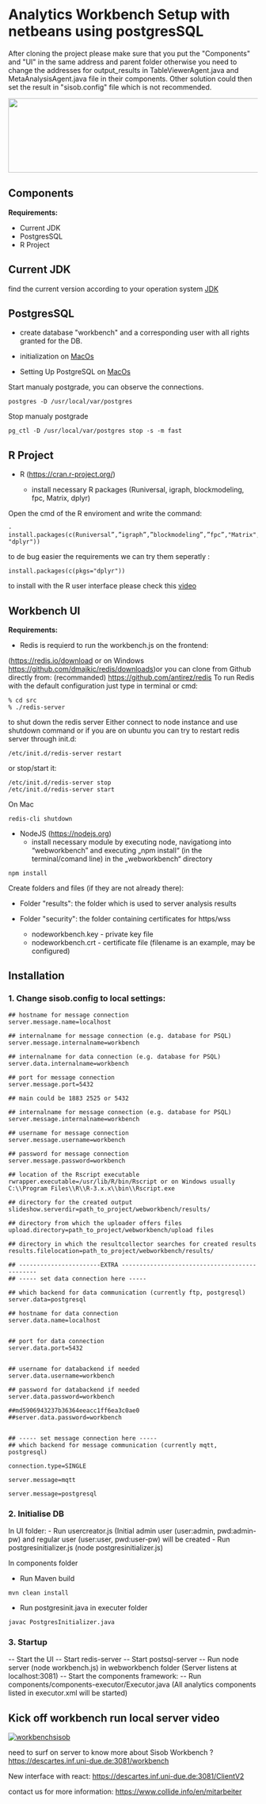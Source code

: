 # Analytics Workbench Setup with netbeans using postgresSQL

After cloning the project please make sure that you put the "Components" and "UI" in the same address and parent folder otherwise you need to change the addresses for output_results in TableViewerAgent.java and MetaAnalysisAgent.java file in their components. 
Other solution could then set the result in "sisob.config" file which is not recommended.

<img src="https://user-images.githubusercontent.com/17232450/46470690-d299f000-c7d7-11e8-94af-3ea0532ad12f.png" width="940" height="150">

## Components

**Requirements:**
- Current JDK
- PostgresSQL
- R Project

##  Current JDK
find the current version according to your operation system [JDK](http://www.oracle.com/technetwork/java/javase/downloads/jdk8-downloads-2133151.html)


##  PostgresSQL
- create database "workbench" and a corresponding user with all rights granted for the DB.

- initialization on [MacOs](https://chartio.com/resources/tutorials/how-to-start-postgresql-server-on-mac-os-x/) 
- Setting Up PostgreSQL on [MacOs](https://www.tunnelsup.com/setting-up-postgres-on-mac-osx/) 

Start manualy postgrade, you can observe the connections.
```
postgres -D /usr/local/var/postgres
```
Stop manualy postgrade
```
pg_ctl -D /usr/local/var/postgres stop -s -m fast
```

##  R Project
	
- R (https://cran.r-project.org/)

	- install necessary R packages (Runiversal, igraph, blockmodeling, fpc, Matrix, dplyr)
	
 Open the cmd of the R enviroment and write the command:
  ```
- install.packages(c(Runiversal”,”igraph”,”blockmodeling”,”fpc”,"Matrix", "dplyr"))
  ```
to de bug easier the requirements we can try them seperatly :
 ```
 install.packages(c(pkgs="dplyr"))
 ```
	
to install with the R user interface please check this [video](https://www.youtube.com/watch?v=b43DrsGIUZc)

## Workbench UI

**Requirements:**
- Redis is requierd to run the workbench.js on the frontend:

(https://redis.io/download or on Windows https://github.com/dmajkic/redis/downloads)or you can clone from Github directly from: (recommanded)
https://github.com/antirez/redis
To run Redis with the default configuration just type in terminal or cmd:
 ```
 % cd src
 % ./redis-server
  ```
  
  to shut down the redis server 
  Either connect to node instance and use shutdown command or if you are on ubuntu you can try to restart redis server through init.d:
 ```
/etc/init.d/redis-server restart
 ```
or stop/start it:
 ```
/etc/init.d/redis-server stop
/etc/init.d/redis-server start
 ```
On Mac
 ```
redis-cli shutdown
 ```

- NodeJS (https://nodejs.org)
  - install necessary module by executing node, navigationg into “webworkbench” and executing „npm install“ (in the terminal/comand line) in the „webworkbench“ directory
  
```
npm install
```
  
Create folders and files (if they are not already there):

- Folder "results": the folder which is used to server analysis results

- Folder "security": the folder containing certificates for https/wss
	- nodeworkbench.key - private key file
	- nodeworkbench.crt - certificate file (filename is an example, may be configured)	


## Installation

	
### 1. Change sisob.config to local settings:

```
## hostname for message connection
server.message.name=localhost

## internalname for message connection (e.g. database for PSQL)
server.message.internalname=workbench

## internalname for data connection (e.g. database for PSQL)
server.data.internalname=workbench

## port for message connection
server.message.port=5432

## main could be 1883 2525 or 5432

## internalname for message connection (e.g. database for PSQL)
server.message.internalname=workbench

## username for message connection
server.message.username=workbench

## password for message connection
server.message.password=workbench

## location of the Rscript executable
rwrapper.executable=/usr/lib/R/bin/Rscript or on Windows usually C:\\Program Files\\R\\R-3.x.x\\bin\\Rscript.exe

## directory for the created output
slideshow.serverdir=path_to_project/webworkbench/results/

## directory from which the uploader offers files
upload.directory=path_to_project/webworkbench/upload files

## directory in which the resultcollector searches for created results
results.filelocation=path_to_project/webworkbench/results/

## -----------------------EXTRA ----------------------------------------------
## ----- set data connection here -----

## which backend for data communication (currently ftp, postgresql)
server.data=postgresql

## hostname for data connection
server.data.name=localhost


## port for data connection
server.data.port=5432


## username for databackend if needed
server.data.username=workbench

## password for databackend if needed
server.data.password=workbench

##md5906943237b36364eeacc1ff6ea3c0ae0
##server.data.password=workbench


## ----- set message connection here -----
## which backend for message communication (currently mqtt, postgresql)

connection.type=SINGLE

server.message=mqtt

server.message=postgresql

```

### 2. Initialise DB

In UI folder:
	- Run usercreator.js (Initial admin user (user:admin, pwd:admin-pw) and regular user (user:user, pwd:user-pw) will be created
	- Run postgresinitializer.js (node postgresinitializer.js)


In components folder 

- Run Maven build
```
mvn clean install
```
- Run postgresinit.java in executer folder
```
javac PostgresInitializer.java
```

### 3. Startup
-- Start the UI
-- Start redis-server
-- Start postsql-server
-- Run node server (node workbench.js) in webworkbench folder (Server listens at localhost:3081)
-- Start the components framework: 
-- Run components/components-executor/Executor.java (All analytics components listed in executor.xml will be started)

## Kick off workbench run local server video 
[![workbenchsisob](https://user-images.githubusercontent.com/17232450/42764608-56712c00-8916-11e8-84be-b1c4cbd25f7f.jpg)](https://youtu.be/FDGwaJuoVkg)

need to surf on server to know more about Sisob Workbench ? 
https://descartes.inf.uni-due.de:3081/workbench

New interface with react:
https://descartes.inf.uni-due.de:3081/ClientV2

contact us for more information: 
https://www.collide.info/en/mitarbeiter

